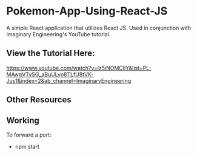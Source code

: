 # Pokemon-App-Using-React-JS
A simple React application that utilizes React JS. Used in conjunction with Imaginary Engineering's YouTube tutorial.

## View the Tutorial Here:
https://www.youtube.com/watch?v=Iz5iNOMCIjY&list=PL-MAwgVTySG_aBuULyo8TLfU8tVK-Jus1&index=2&ab_channel=ImaginaryEngineering

## Other Resources

## Working
To forward a port:
- npm start
